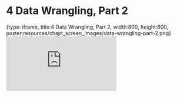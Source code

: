 # 4 Data Wrangling, Part 2
 
{type: iframe, title:4 Data Wrangling, Part 2, width:800, height:600, poster:resources/chapt_screen_images/data-wrangling-part-2.png}
![](https://hutchdatascience.org/Intro_to_Python/data-wrangling-part-2.html)
 

 

